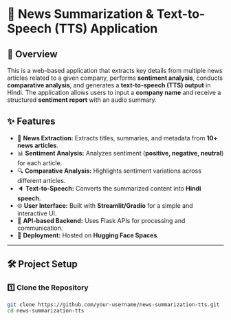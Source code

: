 # 📰 News Summarization & Text-to-Speech (TTS) Application

## 📌 Overview
This is a web-based application that extracts key details from multiple news articles related to a given company, performs **sentiment analysis**, conducts **comparative analysis**, and generates a **text-to-speech (TTS) output** in Hindi. The application allows users to input a **company name** and receive a structured **sentiment report** with an audio summary.

## ✨ Features
- 📰 **News Extraction:** Extracts titles, summaries, and metadata from **10+ news articles**.
- 📊 **Sentiment Analysis:** Analyzes sentiment (**positive, negative, neutral**) for each article.
- 🔍 **Comparative Analysis:** Highlights sentiment variations across different articles.
- 🔈 **Text-to-Speech:** Converts the summarized content into **Hindi speech**.
- 🌐 **User Interface:** Built with **Streamlit/Gradio** for a simple and interactive UI.
- 🔗 **API-based Backend:** Uses Flask APIs for processing and communication.
- 🚀 **Deployment:** Hosted on **Hugging Face Spaces**.

---

## 🛠️ Project Setup

### 1️⃣ Clone the Repository
```bash
git clone https://github.com/your-username/news-summarization-tts.git
cd news-summarization-tts
